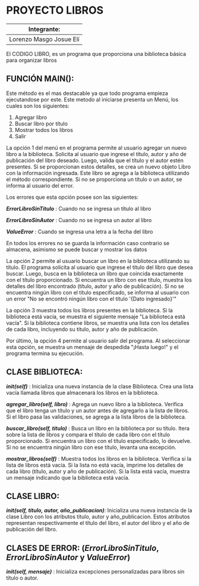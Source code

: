 # PROYECTO LIBROS
| Integrante:             |
|-------------------------|
| Lorenzo Masgo Josue Elí |

El CODIGO LIBRO, es un programa que proporciona una biblioteca básica para organizar libros

## FUNCIÓN MAIN():

  Este método es el mas destacable ya que todo programa empieza ejecutandose por este. Este metodo al iniciarse presenta un Menú, los cuales son los siguientes:


  1. Agregar libro
  2. Buscar libro por título
  3. Mostrar todos los libros
  4. Salir  

  La opción 1 del menú en el programa permite al usuario agregar un nuevo libro a la biblioteca. Solicita al usuario que ingrese el título, autor y año de publicación del libro deseado.
  Luego, valida que el título y el autor estén presentes. Si se proporcionan estos detalles, se crea un nuevo objeto Libro con la información ingresada.
  Este libro se agrega a la biblioteca utilizando el método correspondiente. Si no se proporciona un título o un autor, se informa al usuario del error.  

  Los errores que esta opción posee son las siguientes:  

  ***ErrorLibroSinTitulo***  : Cuando no se ingresa un título al libro
  
  ***ErrorLibroSinAutor*** : Cuando no se ingresa un autor al libro  

  ***ValueError*** : Cuando se ingresa una letra a la fecha del libro

  En todos los errores no se guarda la información caso contrario se almacena, asimismo se puede buscar y mostrar los datos  

  La opción 2 permite al usuario buscar un libro en la biblioteca utilizando su título. El programa solicita al usuario que ingrese el título del libro que desea buscar.
  Luego, busca en la biblioteca un libro que coincida exactamente con el título proporcionado. Si encuentra un libro con ese título, muestra los detalles del libro encontrado (título, autor y año de publicación).
  Si no se encuentra ningún libro con el título especificado, se informa al usuario con un error "No se encontró ningún libro con el título '{Dato ingresado}'"  

  La opción 3 muestra todos los libros presentes en la biblioteca. Si la biblioteca está vacía, se muestra el siguiente mensaje "La biblioteca está vacía".
  Si la biblioteca contiene libros, se muestra una lista con los detalles de cada libro, incluyendo su título, autor y año de publicación.  

  Por último, la opción 4 permite al usuario salir del programa. Al seleccionar esta opción, se muestra un mensaje de despedida "¡Hasta luego!" y el programa termina su ejecución.

## CLASE BIBLIOTECA:  

***__init__(self)*** : Inicializa una nueva instancia de la clase Biblioteca. Crea una lista vacía llamada libros que almacenará los libros en la biblioteca.  

***agregar_libro(self, libro)*** : Agrega un nuevo libro a la biblioteca. Verifica que el libro tenga un título y un autor antes de agregarlo a la lista de libros. Si el libro pasa las validaciones, se agrega a la lista libros de la biblioteca.

***buscar_libro(self, titulo)*** : Busca un libro en la biblioteca por su título. Itera sobre la lista de libros y compara el título de cada libro con el título proporcionado. Si encuentra un libro con el título especificado, lo devuelve. Si no se encuentra ningún libro con ese título, levanta una excepción.

***mostrar_libros(self)*** : Muestra todos los libros en la biblioteca. Verifica si la lista de libros está vacía. Si la lista no está vacía, imprime los detalles de cada libro (título, autor y año de publicación). Si la lista está vacía, muestra un mensaje indicando que la biblioteca está vacía.

## CLASE LIBRO: 

***__init__(self, titulo, autor, año_publicacion)***: Inicializa una nueva instancia de la clase Libro con los atributos titulo, autor y año_publicacion.
Estos atributos representan respectivamente el título del libro, el autor del libro y el año de publicación del libro.  

## CLASES DE ERROR: (***ErrorLibroSinTitulo***, ***ErrorLibroSinAutor*** y ***ValueError***)  
  
***__init__(self, mensaje)*** : Inicializa excepciones personalizadas para libros sin título o autor.
